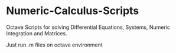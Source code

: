 # Numeric-Calculus-Scripts

  Octave Scripts for solving Differential Equations, Systems, Numeric Integration and Matrices.

  Just run .m files on octave environment
